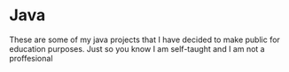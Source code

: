 # Java
These are some of my java projects that I have decided to make public for education purposes.
Just so you know I am self-taught and I am not a proffesional
